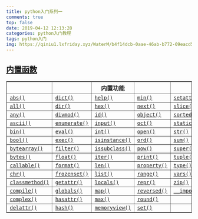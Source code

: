 ```yaml
---
title: python入门系列一
comments: true
top: false
date: 2019-04-12 12:13:28
categories: python入门教程
tags: python入门
img: https://qiniu1.lxfriday.xyz/WaterM/b4f14dcb-0aae-46ab-b772-09eacd5d59ed_timg.jpeg
---
```

## [内置函数](https://yiyibooks.cn/xx/python_352/library/functions.html)
<table border="1" class="docutils"><thead valign="bottom"><tr class="row-odd"><th class="head"></th><th class="head"></th><th class="head"><span class="yiyi-st" id="yiyi-13" style="">内置功能</span></th><th class="head"></th><th class="head"></th></tr></thead><tbody valign="top"><tr class="row-even"><td><span class="yiyi-st" id="yiyi-14" style=""><a class="reference internal" href="https://yiyibooks.cn/xx/python_352/library/functions.html#abs" title="abs"><code class="xref py py-func docutils literal"><span class="pre">abs()</span></code></a></span></td><td><span class="yiyi-st" id="yiyi-15"><a class="reference internal" href="https://yiyibooks.cn/xx/python_352/library/functions.html#func-dict"><code class="docutils literal"><span class="pre">dict()</span></code></a></span></td><td><span class="yiyi-st" id="yiyi-16" style=""><a class="reference internal" href="https://yiyibooks.cn/xx/python_352/library/functions.html#help" title="help"><code class="xref py py-func docutils literal"><span class="pre">help()</span></code></a></span></td><td><span class="yiyi-st" id="yiyi-17" style=""><a class="reference internal" href="https://yiyibooks.cn/xx/python_352/library/functions.html#min" title="min"><code class="xref py py-func docutils literal"><span class="pre">min()</span></code></a></span></td><td><span class="yiyi-st" id="yiyi-18" style=""><a class="reference internal" href="https://yiyibooks.cn/xx/python_352/library/functions.html#setattr" title="setattr"><code class="xref py py-func docutils literal"><span class="pre">setattr()</span></code></a></span></td></tr><tr class="row-odd"><td><span class="yiyi-st" id="yiyi-19"><a class="reference internal" href="https://yiyibooks.cn/xx/python_352/library/functions.html#all" title="all"><code class="xref py py-func docutils literal"><span class="pre">all()</span></code></a></span></td><td><span class="yiyi-st" id="yiyi-20" style=""><a class="reference internal" href="https://yiyibooks.cn/xx/python_352/library/functions.html#dir" title="dir"><code class="xref py py-func docutils literal"><span class="pre">dir()</span></code></a></span></td><td><span class="yiyi-st" id="yiyi-21" style=""><a class="reference internal" href="https://yiyibooks.cn/xx/python_352/library/functions.html#hex" title="hex"><code class="xref py py-func docutils literal"><span class="pre">hex()</span></code></a></span></td><td><span class="yiyi-st" id="yiyi-22" style=""><a class="reference internal" href="https://yiyibooks.cn/xx/python_352/library/functions.html#next" title="next"><code class="xref py py-func docutils literal"><span class="pre">next()</span></code></a></span></td><td><span class="yiyi-st" id="yiyi-23" style=""><a class="reference internal" href="https://yiyibooks.cn/xx/python_352/library/functions.html#slice" title="slice"><code class="xref py py-func docutils literal"><span class="pre">slice()</span></code></a></span></td></tr><tr class="row-even"><td><span class="yiyi-st" id="yiyi-24"><a class="reference internal" href="https://yiyibooks.cn/xx/python_352/library/functions.html#any" title="any"><code class="xref py py-func docutils literal"><span class="pre">any()</span></code></a></span></td><td><span class="yiyi-st" id="yiyi-25"><a class="reference internal" href="https://yiyibooks.cn/xx/python_352/library/functions.html#divmod" title="divmod"><code class="xref py py-func docutils literal"><span class="pre">divmod()</span></code></a></span></td><td><span class="yiyi-st" id="yiyi-26" style=""><a class="reference internal" href="https://yiyibooks.cn/xx/python_352/library/functions.html#id" title="id"><code class="xref py py-func docutils literal"><span class="pre">id()</span></code></a></span></td><td><span class="yiyi-st" id="yiyi-27" style=""><a class="reference internal" href="https://yiyibooks.cn/xx/python_352/library/functions.html#object" title="object"><code class="xref py py-func docutils literal"><span class="pre">object()</span></code></a></span></td><td><span class="yiyi-st" id="yiyi-28" style=""><a class="reference internal" href="https://yiyibooks.cn/xx/python_352/library/functions.html#sorted" title="sorted"><code class="xref py py-func docutils literal"><span class="pre">sorted()</span></code></a></span></td></tr><tr class="row-odd"><td><span class="yiyi-st" id="yiyi-29"><a class="reference internal" href="https://yiyibooks.cn/xx/python_352/library/functions.html#ascii" title="ascii"><code class="xref py py-func docutils literal"><span class="pre">ascii()</span></code></a></span></td><td><span class="yiyi-st" id="yiyi-30" style=""><a class="reference internal" href="https://yiyibooks.cn/xx/python_352/library/functions.html#enumerate" title="enumerate"><code class="xref py py-func docutils literal"><span class="pre">enumerate()</span></code></a></span></td><td><span class="yiyi-st" id="yiyi-31" style=""><a class="reference internal" href="https://yiyibooks.cn/xx/python_352/library/functions.html#input" title="input"><code class="xref py py-func docutils literal"><span class="pre">input()</span></code></a></span></td><td><span class="yiyi-st" id="yiyi-32" style=""><a class="reference internal" href="https://yiyibooks.cn/xx/python_352/library/functions.html#oct" title="oct"><code class="xref py py-func docutils literal"><span class="pre">oct()</span></code></a></span></td><td><span class="yiyi-st" id="yiyi-33" style=""><a class="reference internal" href="https://yiyibooks.cn/xx/python_352/library/functions.html#staticmethod" title="staticmethod"><code class="xref py py-func docutils literal"><span class="pre">staticmethod()</span></code></a></span></td></tr><tr class="row-even"><td><span class="yiyi-st" id="yiyi-34"><a class="reference internal" href="https://yiyibooks.cn/xx/python_352/library/functions.html#bin" title="bin"><code class="xref py py-func docutils literal"><span class="pre">bin()</span></code></a></span></td><td><span class="yiyi-st" id="yiyi-35" style=""><a class="reference internal" href="https://yiyibooks.cn/xx/python_352/library/functions.html#eval" title="eval"><code class="xref py py-func docutils literal"><span class="pre">eval()</span></code></a></span></td><td><span class="yiyi-st" id="yiyi-36" style=""><a class="reference internal" href="https://yiyibooks.cn/xx/python_352/library/functions.html#int" title="int"><code class="xref py py-func docutils literal"><span class="pre">int()</span></code></a></span></td><td><span class="yiyi-st" id="yiyi-37" style=""><a class="reference internal" href="https://yiyibooks.cn/xx/python_352/library/functions.html#open" title="open"><code class="xref py py-func docutils literal"><span class="pre">open()</span></code></a></span></td><td><span class="yiyi-st" id="yiyi-38" style=""><a class="reference internal" href="https://yiyibooks.cn/xx/python_352/library/functions.html#func-str"><code class="docutils literal"><span class="pre">str()</span></code></a></span></td></tr><tr class="row-odd"><td><span class="yiyi-st" id="yiyi-39"><a class="reference internal" href="https://yiyibooks.cn/xx/python_352/library/functions.html#bool" title="bool"><code class="xref py py-func docutils literal"><span class="pre">bool()</span></code></a></span></td><td><span class="yiyi-st" id="yiyi-40" style=""><a class="reference internal" href="https://yiyibooks.cn/xx/python_352/library/functions.html#exec" title="exec"><code class="xref py py-func docutils literal"><span class="pre">exec()</span></code></a></span></td><td><span class="yiyi-st" id="yiyi-41" style=""><a class="reference internal" href="https://yiyibooks.cn/xx/python_352/library/functions.html#isinstance" title="isinstance"><code class="xref py py-func docutils literal"><span class="pre">isinstance()</span></code></a></span></td><td><span class="yiyi-st" id="yiyi-42" style=""><a class="reference internal" href="https://yiyibooks.cn/xx/python_352/library/functions.html#ord" title="ord"><code class="xref py py-func docutils literal"><span class="pre">ord()</span></code></a></span></td><td><span class="yiyi-st" id="yiyi-43" style=""><a class="reference internal" href="https://yiyibooks.cn/xx/python_352/library/functions.html#sum" title="sum"><code class="xref py py-func docutils literal"><span class="pre">sum()</span></code></a></span></td></tr><tr class="row-even"><td><span class="yiyi-st" id="yiyi-44"><a class="reference internal" href="https://yiyibooks.cn/xx/python_352/library/functions.html#bytearray" title="bytearray"><code class="xref py py-func docutils literal"><span class="pre">bytearray()</span></code></a></span></td><td><span class="yiyi-st" id="yiyi-45" style=""><a class="reference internal" href="https://yiyibooks.cn/xx/python_352/library/functions.html#filter" title="filter"><code class="xref py py-func docutils literal"><span class="pre">filter()</span></code></a></span></td><td><span class="yiyi-st" id="yiyi-46" style=""><a class="reference internal" href="https://yiyibooks.cn/xx/python_352/library/functions.html#issubclass" title="issubclass"><code class="xref py py-func docutils literal"><span class="pre">issubclass()</span></code></a></span></td><td><span class="yiyi-st" id="yiyi-47" style=""><a class="reference internal" href="https://yiyibooks.cn/xx/python_352/library/functions.html#pow" title="pow"><code class="xref py py-func docutils literal"><span class="pre">pow()</span></code></a></span></td><td><span class="yiyi-st" id="yiyi-48"><a class="reference internal" href="https://yiyibooks.cn/xx/python_352/library/functions.html#super" title="super"><code class="xref py py-func docutils literal"><span class="pre">super()</span></code></a></span></td></tr><tr class="row-odd"><td><span class="yiyi-st" id="yiyi-49"><a class="reference internal" href="https://yiyibooks.cn/xx/python_352/library/functions.html#bytes" title="bytes"><code class="xref py py-func docutils literal"><span class="pre">bytes()</span></code></a></span></td><td><span class="yiyi-st" id="yiyi-50" style=""><a class="reference internal" href="https://yiyibooks.cn/xx/python_352/library/functions.html#float" title="float"><code class="xref py py-func docutils literal"><span class="pre">float()</span></code></a></span></td><td><span class="yiyi-st" id="yiyi-51" style=""><a class="reference internal" href="https://yiyibooks.cn/xx/python_352/library/functions.html#iter" title="iter"><code class="xref py py-func docutils literal"><span class="pre">iter()</span></code></a></span></td><td><span class="yiyi-st" id="yiyi-52" style=""><a class="reference internal" href="https://yiyibooks.cn/xx/python_352/library/functions.html#print" title="print"><code class="xref py py-func docutils literal"><span class="pre">print()</span></code></a></span></td><td><span class="yiyi-st" id="yiyi-53" style=""><a class="reference internal" href="https://yiyibooks.cn/xx/python_352/library/functions.html#func-tuple"><code class="docutils literal"><span class="pre">tuple()</span></code></a></span></td></tr><tr class="row-even"><td><span class="yiyi-st" id="yiyi-54"><a class="reference internal" href="https://yiyibooks.cn/xx/python_352/library/functions.html#callable" title="callable"><code class="xref py py-func docutils literal"><span class="pre">callable()</span></code></a></span></td><td><span class="yiyi-st" id="yiyi-55" style=""><a class="reference internal" href="https://yiyibooks.cn/xx/python_352/library/functions.html#format" title="format"><code class="xref py py-func docutils literal"><span class="pre">format()</span></code></a></span></td><td><span class="yiyi-st" id="yiyi-56" style=""><a class="reference internal" href="https://yiyibooks.cn/xx/python_352/library/functions.html#len" title="len"><code class="xref py py-func docutils literal"><span class="pre">len()</span></code></a></span></td><td><span class="yiyi-st" id="yiyi-57" style=""><a class="reference internal" href="https://yiyibooks.cn/xx/python_352/library/functions.html#property" title="property"><code class="xref py py-func docutils literal"><span class="pre">property()</span></code></a></span></td><td><span class="yiyi-st" id="yiyi-58" style=""><a class="reference internal" href="https://yiyibooks.cn/xx/python_352/library/functions.html#type" title="type"><code class="xref py py-func docutils literal"><span class="pre">type()</span></code></a></span></td></tr><tr class="row-odd"><td><span class="yiyi-st" id="yiyi-59"><a class="reference internal" href="https://yiyibooks.cn/xx/python_352/library/functions.html#chr" title="chr"><code class="xref py py-func docutils literal"><span class="pre">chr()</span></code></a></span></td><td><span class="yiyi-st" id="yiyi-60" style=""><a class="reference internal" href="https://yiyibooks.cn/xx/python_352/library/functions.html#func-frozenset"><code class="docutils literal"><span class="pre">frozenset()</span></code></a></span></td><td><span class="yiyi-st" id="yiyi-61" style=""><a class="reference internal" href="https://yiyibooks.cn/xx/python_352/library/functions.html#func-list"><code class="docutils literal"><span class="pre">list()</span></code></a></span></td><td><span class="yiyi-st" id="yiyi-62" style=""><a class="reference internal" href="https://yiyibooks.cn/xx/python_352/library/functions.html#func-range"><code class="docutils literal"><span class="pre">range()</span></code></a></span></td><td><span class="yiyi-st" id="yiyi-63" style=""><a class="reference internal" href="https://yiyibooks.cn/xx/python_352/library/functions.html#vars" title="vars"><code class="xref py py-func docutils literal"><span class="pre">vars()</span></code></a></span></td></tr><tr class="row-even"><td><span class="yiyi-st" id="yiyi-64" style=""><a class="reference internal" href="https://yiyibooks.cn/xx/python_352/library/functions.html#classmethod" title="classmethod"><code class="xref py py-func docutils literal"><span class="pre">classmethod()</span></code></a></span></td><td><span class="yiyi-st" id="yiyi-65" style=""><a class="reference internal" href="https://yiyibooks.cn/xx/python_352/library/functions.html#getattr" title="getattr"><code class="xref py py-func docutils literal"><span class="pre">getattr()</span></code></a></span></td><td><span class="yiyi-st" id="yiyi-66" style=""><a class="reference internal" href="https://yiyibooks.cn/xx/python_352/library/functions.html#locals" title="locals"><code class="xref py py-func docutils literal"><span class="pre">locals()</span></code></a></span></td><td><span class="yiyi-st" id="yiyi-67" style=""><a class="reference internal" href="https://yiyibooks.cn/xx/python_352/library/functions.html#repr" title="repr"><code class="xref py py-func docutils literal"><span class="pre">repr()</span></code></a></span></td><td><span class="yiyi-st" id="yiyi-68" style=""><a class="reference internal" href="https://yiyibooks.cn/xx/python_352/library/functions.html#zip" title="zip"><code class="xref py py-func docutils literal"><span class="pre">zip()</span></code></a></span></td></tr><tr class="row-odd"><td><span class="yiyi-st" id="yiyi-69"><a class="reference internal" href="https://yiyibooks.cn/xx/python_352/library/functions.html#compile" title="compile"><code class="xref py py-func docutils literal"><span class="pre">compile()</span></code></a></span></td><td><span class="yiyi-st" id="yiyi-70" style=""><a class="reference internal" href="https://yiyibooks.cn/xx/python_352/library/functions.html#globals" title="globals"><code class="xref py py-func docutils literal"><span class="pre">globals()</span></code></a></span></td><td><span class="yiyi-st" id="yiyi-71" style=""><a class="reference internal" href="https://yiyibooks.cn/xx/python_352/library/functions.html#map" title="map"><code class="xref py py-func docutils literal"><span class="pre">map()</span></code></a></span></td><td><span class="yiyi-st" id="yiyi-72" style=""><a class="reference internal" href="https://yiyibooks.cn/xx/python_352/library/functions.html#reversed" title="reversed"><code class="xref py py-func docutils literal"><span class="pre">reversed()</span></code></a></span></td><td><span class="yiyi-st" id="yiyi-73" style=""><a class="reference internal" href="https://yiyibooks.cn/xx/python_352/library/functions.html#__import__" title="__import__"><code class="xref py py-func docutils literal"><span class="pre">__import__()</span></code></a></span></td></tr><tr class="row-even"><td><span class="yiyi-st" id="yiyi-74"><a class="reference internal" href="https://yiyibooks.cn/xx/python_352/library/functions.html#complex" title="complex"><code class="xref py py-func docutils literal"><span class="pre">complex()</span></code></a></span></td><td><span class="yiyi-st" id="yiyi-75" style=""><a class="reference internal" href="https://yiyibooks.cn/xx/python_352/library/functions.html#hasattr" title="hasattr"><code class="xref py py-func docutils literal"><span class="pre">hasattr()</span></code></a></span></td><td><span class="yiyi-st" id="yiyi-76" style=""><a class="reference internal" href="https://yiyibooks.cn/xx/python_352/library/functions.html#max" title="max"><code class="xref py py-func docutils literal"><span class="pre">max()</span></code></a></span></td><td><span class="yiyi-st" id="yiyi-77" style=""><a class="reference internal" href="https://yiyibooks.cn/xx/python_352/library/functions.html#round" title="round"><code class="xref py py-func docutils literal"><span class="pre">round()</span></code></a></span></td><td></td></tr><tr class="row-odd"><td><span class="yiyi-st" id="yiyi-78"><a class="reference internal" href="https://yiyibooks.cn/xx/python_352/library/functions.html#delattr" title="delattr"><code class="xref py py-func docutils literal"><span class="pre">delattr()</span></code></a></span></td><td><span class="yiyi-st" id="yiyi-79" style=""><a class="reference internal" href="https://yiyibooks.cn/xx/python_352/library/functions.html#hash" title="hash"><code class="xref py py-func docutils literal"><span class="pre">hash()</span></code></a></span></td><td><span class="yiyi-st" id="yiyi-80" style=""><a class="reference internal" href="https://yiyibooks.cn/xx/python_352/library/functions.html#func-memoryview"><code class="docutils literal"><span class="pre">memoryview()</span></code></a></span></td><td><span class="yiyi-st" id="yiyi-81" style=""><a class="reference internal" href="https://yiyibooks.cn/xx/python_352/library/functions.html#func-set"><code class="docutils literal"><span class="pre">set()</span></code></a></span></td><td></td></tr></tbody></table>








